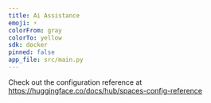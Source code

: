 ```yaml
---
title: Ai Assistance
emoji: ⚡
colorFrom: gray
colorTo: yellow
sdk: docker
pinned: false
app_file: src/main.py
---
```


Check out the configuration reference at https://huggingface.co/docs/hub/spaces-config-reference
